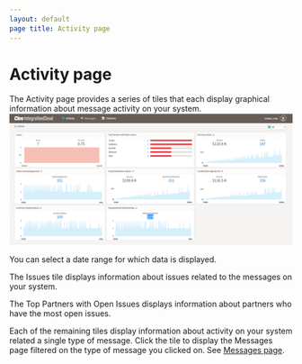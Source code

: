 ```yaml
---
layout: default
page title: Activity page
---
```

# Activity page

The Activity page provides a series of tiles that each display graphical information about message activity on your system.
![Activity Page](../images/ActivityPage1.png)

You can select a date range for which data is displayed.

The Issues tile displays information about issues related to the messages on your system.

The Top Partners with Open Issues displays information about partners who have the most open issues. 

Each of the remaining tiles display information about activity on your system related a single type of message. Click the tile to display the Messages page filtered on the type of message you clicked on. See [Messages page](Messages.html).
